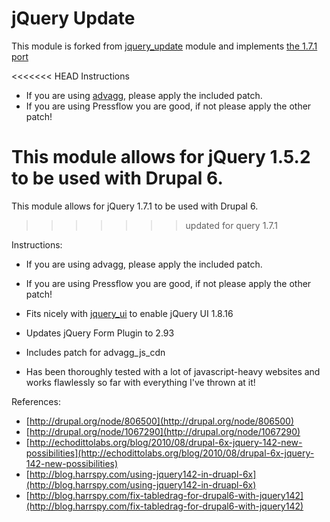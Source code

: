 # jQuery Update

This module is forked from [jquery_update](http://drupal.org/project/jquery_update) module and implements [the 1.7.1 port](http://drupal.org/node/1067290)

<<<<<<< HEAD
Instructions

- If you are using [advagg](http://drupal.org/project/advagg), please apply the included patch.
- If you are using Pressflow you are good, if not please apply the other patch!

This module allows for jQuery 1.5.2 to be used with Drupal 6.
=======
This module allows for jQuery 1.7.1 to be used with Drupal 6.
>>>>>>> updated for query 1.7.1

Instructions:

- If you are using advagg, please apply the included patch.
- If you are using Pressflow you are good, if not please apply the other patch!


- Fits nicely with [jquery_ui](https://github.com/alexweber/jquery_ui) to enable jQuery UI 1.8.16
- Updates jQuery Form Plugin to 2.93
- Includes patch for advagg_js_cdn
- Has been thoroughly tested with a lot of javascript-heavy websites and works flawlessly so far with everything I've thrown at it!

References:

- [http://drupal.org/node/806500](http://drupal.org/node/806500)
- [http://drupal.org/node/1067290](http://drupal.org/node/1067290)
- [http://echodittolabs.org/blog/2010/08/drupal-6x-jquery-142-new-possibilities](http://echodittolabs.org/blog/2010/08/drupal-6x-jquery-142-new-possibilities)
- [http://blog.harrspy.com/using-jquery142-in-druapl-6x](http://blog.harrspy.com/using-jquery142-in-druapl-6x)
- [http://blog.harrspy.com/fix-tabledrag-for-drupal6-with-jquery142](http://blog.harrspy.com/fix-tabledrag-for-drupal6-with-jquery142)
